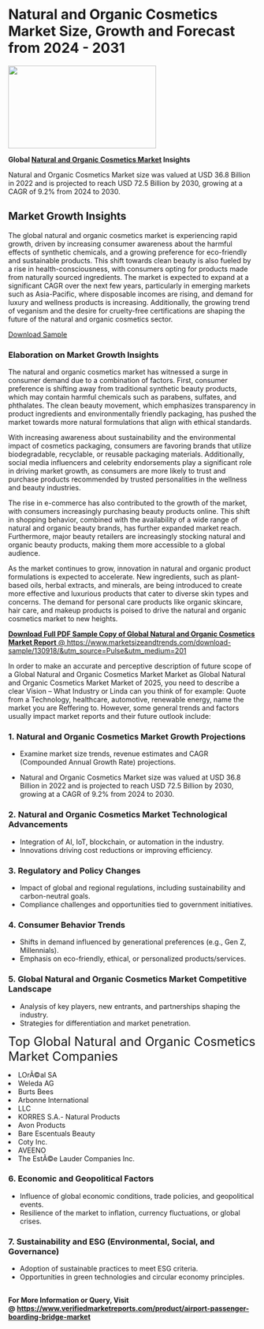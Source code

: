 <H1>Natural and Organic Cosmetics Market Size, Growth and Forecast from 2024 - 2031</H1><img class="aligncenter size-medium wp-image-584254" src="https://thirdeyenews.in/wp-content/uploads/2024/09/Global-Market-Research-300x168.jpeg" alt="" width="300" height="168" /><p><strong>Global&nbsp;<a href="https://www.marketsizeandtrends.com/download-sample/130918/&amp;utm_source=Pulse&amp;utm_medium=201">Natural and Organic Cosmetics Market</a> Insights</strong></p><p>Natural and Organic Cosmetics Market size was valued at USD 36.8 Billion in 2022 and is projected to reach USD 72.5 Billion by 2030, growing at a CAGR of 9.2% from 2024 to 2030.</p><p><h2>Market Growth Insights</h2> <p>The global natural and organic cosmetics market is experiencing rapid growth, driven by increasing consumer awareness about the harmful effects of synthetic chemicals, and a growing preference for eco-friendly and sustainable products. This shift towards clean beauty is also fueled by a rise in health-consciousness, with consumers opting for products made from naturally sourced ingredients. The market is expected to expand at a significant CAGR over the next few years, particularly in emerging markets such as Asia-Pacific, where disposable incomes are rising, and demand for luxury and wellness products is increasing. Additionally, the growing trend of veganism and the desire for cruelty-free certifications are shaping the future of the natural and organic cosmetics sector.</p> <p><a href="#">Download Sample</a></p> <h3>Elaboration on Market Growth Insights</h3> <p>The natural and organic cosmetics market has witnessed a surge in consumer demand due to a combination of factors. First, consumer preference is shifting away from traditional synthetic beauty products, which may contain harmful chemicals such as parabens, sulfates, and phthalates. The clean beauty movement, which emphasizes transparency in product ingredients and environmentally friendly packaging, has pushed the market towards more natural formulations that align with ethical standards.</p> <p>With increasing awareness about sustainability and the environmental impact of cosmetics packaging, consumers are favoring brands that utilize biodegradable, recyclable, or reusable packaging materials. Additionally, social media influencers and celebrity endorsements play a significant role in driving market growth, as consumers are more likely to trust and purchase products recommended by trusted personalities in the wellness and beauty industries.</p> <p>The rise in e-commerce has also contributed to the growth of the market, with consumers increasingly purchasing beauty products online. This shift in shopping behavior, combined with the availability of a wide range of natural and organic beauty brands, has further expanded market reach. Furthermore, major beauty retailers are increasingly stocking natural and organic beauty products, making them more accessible to a global audience.</p> <p>As the market continues to grow, innovation in natural and organic product formulations is expected to accelerate. New ingredients, such as plant-based oils, herbal extracts, and minerals, are being introduced to create more effective and luxurious products that cater to diverse skin types and concerns. The demand for personal care products like organic skincare, hair care, and makeup products is poised to drive the natural and organic cosmetics market to new heights.</p> <p><a href="#"></p><p><span class=""><strong>Download Full PDF Sample Copy of Global Natural and Organic Cosmetics Market Report</strong> @ <a href="https://www.marketsizeandtrends.com/download-sample/130918/&amp;utm_source=Pulse&amp;utm_medium=201" target="_blank">https://www.marketsizeandtrends.com/download-sample/130918/&amp;utm_source=Pulse&amp;utm_medium=201</a></span></p><p>In order to make an accurate and perceptive description of future scope of a Global&nbsp;Natural and Organic Cosmetics Market Market as Global&nbsp;Natural and Organic Cosmetics Market Market of 2025, you need to describe a clear Vision &ndash; What Industry or Linda can you think of for example: Quote from a Technology, healthcare, automotive, renewable energy, name the market you are Reffering to. However, some general trends and factors usually impact market reports and their future outlook include:</p><h3>1.&nbsp;<strong>Natural and Organic Cosmetics Market Growth Projections</strong></h3><ul><li>Examine market size trends, revenue estimates and CAGR (Compounded Annual Growth Rate) projections.</li><li><p>Natural and Organic Cosmetics Market size was valued at USD 36.8 Billion in 2022 and is projected to reach USD 72.5 Billion by 2030, growing at a CAGR of 9.2% from 2024 to 2030.</p></li></ul><h3>2.&nbsp;<strong>Natural and Organic Cosmetics Market Technological Advancements</strong></h3><ul><li>Integration of AI, IoT, blockchain, or automation in the industry.</li><li>Innovations driving cost reductions or improving efficiency.</li></ul><h3>3.&nbsp;<strong>Regulatory and Policy Changes</strong></h3><ul><li>Impact of global and regional regulations, including sustainability and carbon-neutral goals.</li><li>Compliance challenges and opportunities tied to government initiatives.</li></ul><h3>4.&nbsp;<strong>Consumer Behavior Trends</strong></h3><ul><li>Shifts in demand influenced by generational preferences (e.g., Gen Z, Millennials).</li><li>Emphasis on eco-friendly, ethical, or personalized products/services.</li></ul><h3>5.&nbsp;<strong>Global Natural and Organic Cosmetics Market Competitive Landscape</strong></h3><ul><li>Analysis of key players, new entrants, and partnerships shaping the industry.</li><li>Strategies for differentiation and market penetration.</li></ul><p data-pm-slice="1 1 []"><span style="color: inherit; font-family: inherit; font-size: 25px;">Top Global Natural and Organic Cosmetics Market Companies</span></p><div class="" data-test-id=""><p><li>LOrÃ©al SA</li><li> Weleda AG</li><li> Burts Bees</li><li> Arbonne International</li><li> LLC</li><li> KORRES S.A.- Natural Products</li><li> Avon Products</li><li> Bare Escentuals Beauty</li><li> Coty Inc.</li><li> AVEENO</li><li> The EstÃ©e Lauder Companies Inc.</li></p></div><h3>6.&nbsp;<strong>Economic and Geopolitical Factors</strong></h3><ul><li>Influence of global economic conditions, trade policies, and geopolitical events.</li><li>Resilience of the market to inflation, currency fluctuations, or global crises.</li></ul><h3>7.&nbsp;<strong>Sustainability and ESG (Environmental, Social, and Governance)</strong></h3><ul><li>Adoption of sustainable practices to meet ESG criteria.</li><li>Opportunities in green technologies and circular economy principles.</li></ul><h2><strong style="font-size: 14px;">For More Information or Query, Visit @&nbsp;</strong><a style="background-color: #ffffff; font-size: 14px;" href="https://www.marketsizeandtrends.com/report/natural-and-organic-cosmetics-market/" target="_blank">https://www.verifiedmarketreports.com/product/airport-passenger-boarding-bridge-market</a></h2>
